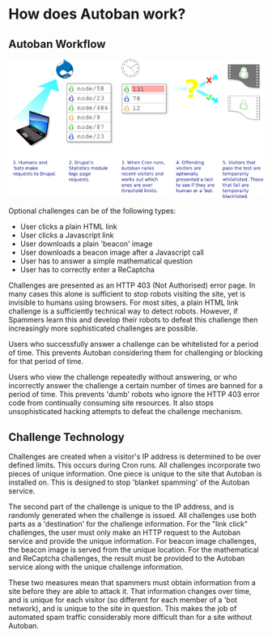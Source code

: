 # How does Autoban work?

## Autoban Workflow

![Workflow](autoban-flow.png)

Optional challenges can be of the following types:

* User clicks a plain HTML link
* User clicks a Javascript link
* User downloads a plain 'beacon' image
* User downloads a beacon image after a Javascript call
* User has to answer a simple mathematical question
* User has to correctly enter a ReCaptcha

Challenges are presented as an HTTP 403 (Not Authorised) error page. In many cases this alone is sufficient to stop robots visiting the site, yet is invisible to humans using browsers. For most sites, a plain HTML link challenge is a sufficiently technical way to detect robots. However, if Spammers learn this and develop their robots to defeat this challenge then increasingly more sophisticated challenges are possible.

Users who successfully answer a challenge can be whitelisted for a period of time. This prevents Autoban considering them for challenging or blocking for that period of time.

Users who view the challenge repeatedly without answering, or who incorrectly answer the challenge a certain number of times are banned for a period of time. This prevents 'dumb' robots who ignore the HTTP 403 error code from continually consuming site resources. It also stops unsophisticated hacking attempts to defeat the challenge mechanism.
## Challenge Technology

Challenges are created when a visitor's IP address is determined to be over defined limits. This occurs during Cron runs. All challenges incorporate two pieces of unique information. One piece is unique to the site that Autoban is installed on. This is designed to stop 'blanket spamming' of the Autoban service.

The second part of the challenge is unique to the IP address, and is randomly generated when the challenge is issued. All challenges use both parts as a 'destination' for the challenge information. For the "link click" challenges, the user must only make an HTTP request to the Autoban service and provide the unique information. For beacon image challenges, the beacon image is served from the unique location. For the mathematical and ReCaptcha challenges, the result must be provided to the Autoban service along with the unique challenge information.

These two measures mean that spammers must obtain information from a site before they are able to attack it. That information changes over time, and is unique for each visitor (so different for each member of a 'bot network), and is unique to the site in question. This makes the job of automated spam traffic considerably more difficult than for a site without Autoban.
